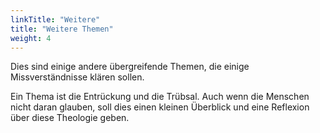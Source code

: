 ```yaml
---
linkTitle: "Weitere"
title: "Weitere Themen"
weight: 4
---
```


Dies sind einige andere übergreifende Themen, die einige Missverständnisse klären sollen.

Ein Thema ist die Entrückung und die Trübsal. Auch wenn die Menschen nicht daran glauben, soll dies einen kleinen Überblick und eine Reflexion über diese Theologie geben.